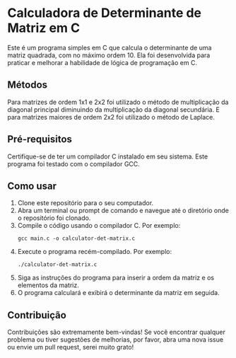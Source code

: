 # Calculadora de Determinante de Matriz em C

Este é um programa simples em C que calcula o determinante de uma matriz quadrada, com no máximo ordem 10. Ela foi desenvolvida para praticar e melhorar a habilidade de lógica de programação em C.

## Métodos
Para matrizes de ordem 1x1 e 2x2 foi utilizado o método de multiplicação da diagonal principal diminuindo da multiplicação da diagonal secundária. E para matrizes maiores de ordem 2x2 foi utilizado o método de Laplace.

## Pré-requisitos

Certifique-se de ter um compilador C instalado em seu sistema. Este programa foi testado com o compilador GCC.

## Como usar

1. Clone este repositório para o seu computador.
2. Abra um terminal ou prompt de comando e navegue até o diretório onde o repositório foi clonado.
3. Compile o código usando o compilador C. Por exemplo:
   ```
   gcc main.c -o calculator-det-matrix.c
   ```
4. Execute o programa recém-compilado. Por exemplo:
   ```
   ./calculator-det-matrix.c
   ```
5. Siga as instruções do programa para inserir a ordem da matriz e os elementos da matriz.
6. O programa calculará e exibirá o determinante da matriz em seguida.

## Contribuição

Contribuições são extremamente bem-vindas! Se você encontrar qualquer problema ou tiver sugestões de melhorias, por favor, abra uma nova issue ou envie um pull request, serei muito grato!


